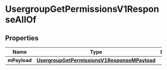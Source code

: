 

# UsergroupGetPermissionsV1ResponseAllOf


## Properties

| Name | Type | Description | Notes |
|------------ | ------------- | ------------- | -------------|
|**mPayload** | [**UsergroupGetPermissionsV1ResponseMPayload**](UsergroupGetPermissionsV1ResponseMPayload.md) |  |  |



